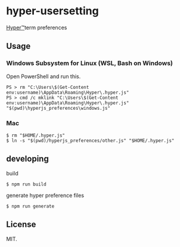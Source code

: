 # hyper-usersetting

[Hyper™](https://hyper.is/)term preferences

## Usage

### Windows Subsystem for Linux (WSL, Bash on Windows)
Open PowerShell and run this.
```
PS > rm "C:\Users\$(Get-Content env:username)\AppData\Roaming\Hyper\.hyper.js"
PS > cmd /c mklink "C:\Users\$(Get-Content env:username)\AppData\Roaming\Hyper\.hyper.js" "$(pwd)\hyperjs_preferences\windows.js"
```

### Mac
```
$ rm "$HOME/.hyper.js"
$ ln -s "$(pwd)/hyperjs_preferences/other.js" "$HOME/.hyper.js"
```

## developing
build
```
$ npm run build
```
generate hyper preference files
```
$ npm run generate
```

## License
MIT.
